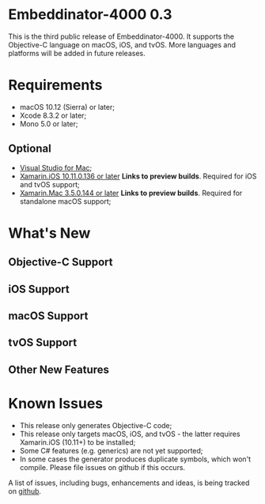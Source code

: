 # Embeddinator-4000 0.3

This is the third public release of Embeddinator-4000. It supports the Objective-C language on macOS, iOS, and tvOS. More languages and platforms will be added in future releases.

Requirements
============

* macOS 10.12 (Sierra) or later;
* Xcode 8.3.2 or later;
* Mono 5.0 or later;

Optional
--------

* [Visual Studio for Mac](https://www.visualstudio.com/vs/visual-studio-mac/);
* [Xamarin.iOS 10.11.0.136 or later](https://jenkins.mono-project.com/view/Xamarin.MaciOS/job/xamarin-macios-builds-master/) **Links to preview builds**. Required for iOS and tvOS support;
* [Xamarin.Mac 3.5.0.144 or later](https://jenkins.mono-project.com/view/Xamarin.MaciOS/job/xamarin-macios-builds-master/) **Links to preview builds**. Required for standalone macOS support;


What's New
==========

Objective-C Support
-------------------


iOS Support
-----------


macOS Support
-------------


tvOS Support
------------

Other New Features
------------------

Known Issues
============

* This release only generates Objective-C code;
* This release only targets macOS, iOS, and tvOS - the latter requires Xamarin.iOS (10.11+) to be installed;
* Some C# features (e.g. generics) are not yet supported;
* In some cases the generator produces duplicate symbols, which won't compile. Please file issues on github if this occurs.

A list of issues, including bugs, enhancements and ideas, is being tracked on [github](https://github.com/mono/Embeddinator-4000/issues).

